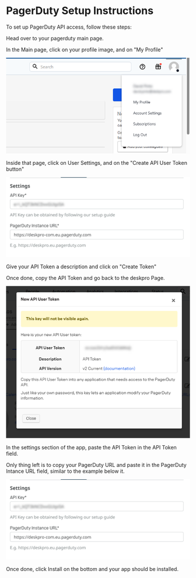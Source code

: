 # PagerDuty Setup Instructions

To set up PagerDuty API access, follow these steps:

Head over to your pagerduty main page.

In the Main page, click on your profile image, and on "My Profile"

[![](/docs/assets/setup/main_page.png)](/docs/assets/setup/main_page.png)

Inside that page, click on User Settings, and on the "Create API User Token button"

[![](/docs/assets/setup/settings_page.png)](/docs/assets/setup/settings_page.png)

Give your API Token a description and click on "Create Token"

Once done, copy the API Token and go back to the deskpro Page.

[![](/docs/assets/setup/token.png)](/docs/assets/setup/token.png)

In the settings section of the app, paste the API Token in the API Token field.

Only thing left is to copy your PagerDuty URL and paste it in the PagerDuty Intance URL field, similar to the example below it.

[![](/docs/assets/setup/settings_page.png)](/docs/assets/setup/settings_page.png)

Once done, click Install on the bottom and your app should be installed.
